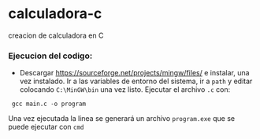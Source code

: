 # calculadora-c
creacion de calculadora en C

### Ejecucion del codigo:
  - Descargar https://sourceforge.net/projects/mingw/files/ e instalar, una vez instalado. 
  Ir a las variables de entorno del sistema, ir a `path` y editar colocando `C:\MinGW\bin` una vez listo.
  Ejecutar el archivo `.c` con:
  <pre><code> gcc main.c -o program </code></pre>
  Una vez ejecutada la linea se generará un archivo `program.exe` que se puede ejecutar con `cmd`
